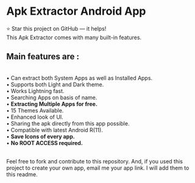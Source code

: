 Apk Extractor Android App
=========================

⭐ Star this project on GitHub — it helps!<br> This Apk Extractor comes
with many built-in features.
<h2>
Main features are :
</h2>
<br> • Can extract both System Apps as well as Installed Apps.<br> •
Supports both Light and Dark theme.<br> • Works Lightning fast.<br> •
Searching Apps on basis of name.<br> • <b>Extracting Multiple Apps for free.</b><br> • 15 Themes Available.<br> 
• Enhanced look of
UI.<br> • Sharing the apk directly from this app possible.<br> • Compatible with latest Android R(11).<br> • <b>Save Icons of every app.</b><br> • <b>No ROOT ACCESS
required.</b><br><br>

Feel free to fork and contribute to this repository. And, if you used
this project to create your own app, email me your app link. I will add
them to this readme.
